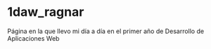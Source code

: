 # 1daw_ragnar
Página en la que llevo mi día a día en el primer año de Desarrollo de Aplicaciones Web
